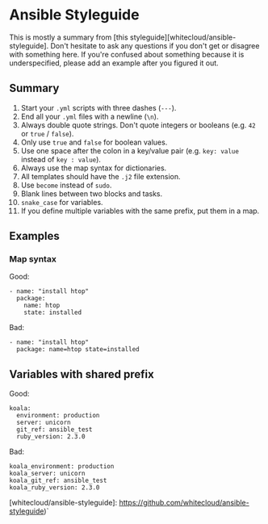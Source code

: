 # Ansible Styleguide

This is mostly a summary from [this styleguide][whitecloud/ansible-styleguide].
Don't hesitate to ask any questions if you don't get or disagree with something
here. If you're confused about something because it is underspecified, please
add an example after you figured it out.

## Summary

 1. Start your `.yml` scripts with three dashes (`---`).
 2. End all your `.yml` files with a newline (`\n`).
 3. Always double quote strings. Don't quote integers or booleans (e.g. `42`
    or `true` / `false`).
 4. Only use `true` and `false` for boolean values.
 5. Use one space after the colon in a key/value pair (e.g. `key: value`
    instead of `key : value`).
 6. Always use the map syntax for dictionaries.
 7. All templates should have the `.j2` file extension.
 8. Use `become` instead of `sudo`.
 9. Blank lines between two blocks and tasks.
 10. `snake_case` for variables.
 11. If you define multiple variables with the same prefix, put them in a map.

## Examples

### Map syntax

Good:

```
- name: "install htop"
  package:
    name: htop
    state: installed
```

Bad:

```
- name: "install htop"
  package: name=htop state=installed
```

## Variables with shared prefix

Good:

```
koala:
  environment: production
  server: unicorn
  git_ref: ansible_test
  ruby_version: 2.3.0
```

Bad:

```
koala_environment: production
koala_server: unicorn
koala_git_ref: ansible_test
koala_ruby_version: 2.3.0
```

 [whitecloud/ansible-styleguide]: https://github.com/whitecloud/ansible-styleguide)`
